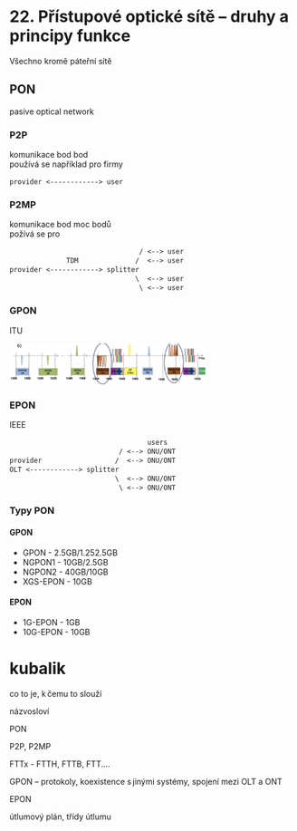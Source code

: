 # 22. Přístupové optické sítě – druhy a principy funkce
Všechno kromě páteřní sítě 

## PON
pasive optical network

### P2P
komunikace bod bod  
používá se například pro firmy

      
    provider <------------> user


### P2MP
komunikace bod moc bodů  
požívá se pro 

                                    / <--> user
                  TDM              /  <--> user
    provider <------------> splitter
                                   \  <--> user
                                    \ <--> user
                                    
### GPON
ITU

<img src="picture/GPON_spektrum.png" alt="drawing" width="350"/>
<br>

### EPON
IEEE

                                      users
                               / <--> ONU/ONT
    provider                  /  <--> ONU/ONT
    OLT <------------> splitter
                              \  <--> ONU/ONT
                               \ <--> ONU/ONT
### Typy PON 
#### GPON
  - GPON - 2.5GB/1.252.5GB
  - NGPON1 - 10GB/2.5GB
  - NGPON2 - 40GB/10GB
  - XGS-EPON  - 10GB
  
#### EPON
  - 1G-EPON - 1GB
  - 10G-EPON - 10GB
  
  
# kubalik

co to je, k čemu to slouží 

názvosloví 

PON 

P2P, P2MP  

FTTx - FTTH, FTTB, FTT....  

GPON – protokoly, koexistence s jinými systémy, spojení mezi OLT a ONT  

EPON 

útlumový plán, třídy útlumu 
  
  

